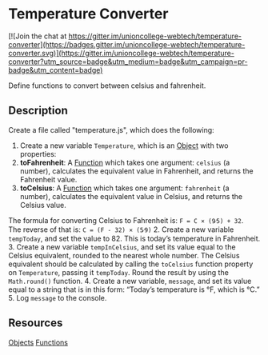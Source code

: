 # Temperature Converter

[![Join the chat at https://gitter.im/unioncollege-webtech/temperature-converter](https://badges.gitter.im/unioncollege-webtech/temperature-converter.svg)](https://gitter.im/unioncollege-webtech/temperature-converter?utm_source=badge&utm_medium=badge&utm_campaign=pr-badge&utm_content=badge)

Define functions to convert between celsius and fahrenheit.

## Description

Create a file called "temperature.js", which does the following:

1. Create a new variable `Temperature`, which is an [Object] with two properties:
  1. **toFahrenheit**: A [Function] which takes one argument: `celsius` (a number), calculates the equivalent value in Fahrenheit, and returns the Fahrenheit value.
  2. **toCelsius**: A [Function] which takes one argument: `fahrenheit` (a number), calculates the equivalent value in Celsius, and returns the Celsius value.

  The formula for converting Celsius to Fahrenheit is: `F = C × (9⁄5) + 32`.  
  The reverse of that is: `C = (F - 32) × (5⁄9)`
2. Create a new variable `tempToday`, and set the value to 82. This is today’s temperature in Fahrenheit.
3. Create a new variable `tempInCelsius`, and set its value equal to the Celsius equivalent, rounded to the nearest whole number.
   The Celsius equivalent should be calculated by calling the `toCelsius` function property on `Temperature`, passing it `tempToday`. Round the result by using the `Math.round()` function.
4. Create a new variable, `message`, and set its value equal to a string that is in this form:
“Today’s temperature is <tempToday>°F, which is <tempInCelsius>°C.”
5. Log `message` to the console.

## Resources
[Objects][Object]
[Functions][Function]

[object]: https://developer.mozilla.org/en-US/docs/Web/JavaScript/Reference/Operators/Object_initializer
[Function]: https://github.com/getify/You-Dont-Know-JS/blob/master/up%20%26%20going/ch1.md#functions
